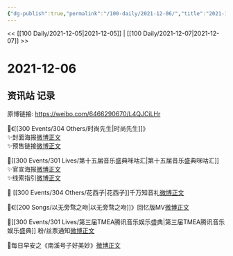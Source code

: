 ```yaml
---
{"dg-publish":true,"permalink":"/100-daily/2021-12-06/","title":"2021-12-06"}
---
```



<< [[100 Daily/2021-12-05\|2021-12-05]] | [[100 Daily/2021-12-07\|2021-12-07]] >>

# 2021-12-06

## 资讯站 记录

原博链接: https://weibo.com/6466290670/L4QJCiLHr

🌸《[[300 Events/304 Others/时尚先生\|时尚先生]]》  
✨封面海报[微博正文](https://m.weibo.cn/6466290670/4711487308566289)  
✨预售链接[微博正文](https://m.weibo.cn/6466290670/4711490948696556)

🌸[[300 Events/301 Lives/第十五届音乐盛典咪咕汇\|第十五届音乐盛典咪咕汇]]  
✨官宣海报[微博正文](https://m.weibo.cn/6466290670/4711373558255374)  
✨线索指引[微博正文](https://m.weibo.cn/6466290670/4711339526720304)

🌸 [[300 Events/304 Others/花西子\|花西子]]千万知音礼[微博正文](https://m.weibo.cn/6466290670/4711477812922818)

🌸《[[200 Songs/以无旁骛之吻\|以无旁骛之吻]]》回忆版MV[微博正文](https://m.weibo.cn/6466290670/4711351522167465)

🌸[[300 Events/301 Lives/第三届TMEA腾讯音乐娱乐盛典\|第三届TMEA腾讯音乐娱乐盛典]] 粉/丝票通知[微博正文](https://m.weibo.cn/6466290670/4711511862021930)

🌄每日早安之《南溪号子好美妙》[微博正文](https://m.weibo.cn/6466290670/4711333037605080)
